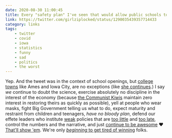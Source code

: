 ```yaml
---
date: 2020-08-30 11:00:45
title: Every "safety plan" I've seen that would allow public schools to reopen requires that kids behave in ways that no child has ever behaved in the history of children.
link: https://twitter.com/girlziplocked/status/1290035439357714433
category: links
tags:
    - twitter
    - covid
    - iowa
    - statistics
    - funny
    - sad
    - politics
    - the worst
---
```


Yep. And the tweet was in the context of school openings, but [college towns](/misc/n/notre-dame-closed.html) like Ames and Iowa City, are no exceptions (like [she continues](https://twitter.com/girlziplocked/status/1290040337423982592).) I say _we_ continue to doubt the science, exercise absolutely no discipline in the interest of the economy (because [the Communist Kiwis](/misc/n/new-zealand-covid.html) maintain zero interest in restoring theirs as quickly as possible), yell at people who wear masks, fight Big Government telling us what to do, expect maturity and restraint from children and teenagers, _have no bloody plan_, defend our effete leaders who institute [weak](/misc/d/dsm-face-masks.html) policies that are [too little](/misc/k/kim-bars.html) and [too late](/misc/k/kim-reynolds-bar-close.jpg), control the numbers and the narrative, and just [continue to be awesome](/misc/i/iowa-covid.html) ♥️ [That'll show 'em](/misc/r/republicans-covid-numbers.html). We're only [_beginning_ to get tired of winning](/misc/a/ames-worst-outbreak.html) folks.

